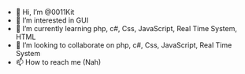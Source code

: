 - 👋 Hi, I’m @0011Kit
- 👀 I’m interested in GUI 
- 🌱 I’m currently learning php, c#, Css, JavaScript, Real Time System, HTML
- 💞️ I’m looking to collaborate on php, c#, Css, JavaScript, Real Time System
- 📫 How to reach me (Nah)

<!---
0011Kit/0011Kit is a ✨ special ✨ repository because its `README.md` (this file) appears on your GitHub profile.
You can click the Preview link to take a look at your changes.
--->
